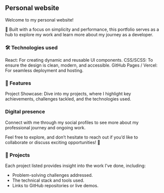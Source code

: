 ## Personal website

Welcome to my personal website!

🌟 Built with a focus on simplicity and performance, this portfolio serves as a hub to explore my work and learn more about my journey as a developer.

### 🛠️ Technologies used

React: For creating dynamic and reusable UI components.
CSS/SCSS: To ensure the design is clean, modern, and accessible.
GitHub Pages / Vercel: For seamless deployment and hosting.

### 🚀 Features

Project Showcase:
Dive into my projects, where I highlight key achievements, challenges tackled, and the technologies used.

### Digital presence

Connect with me through my social profiles to see more about my professional journey and ongoing work.

Feel free to explore, and don’t hesitate to reach out if you’d like to collaborate or discuss exciting opportunities! 🎉

### 💼 Projects

Each project listed provides insight into the work I’ve done, including:

- Problem-solving challenges addressed.
- The technical stack and tools used.
- Links to GitHub repositories or live demos.

